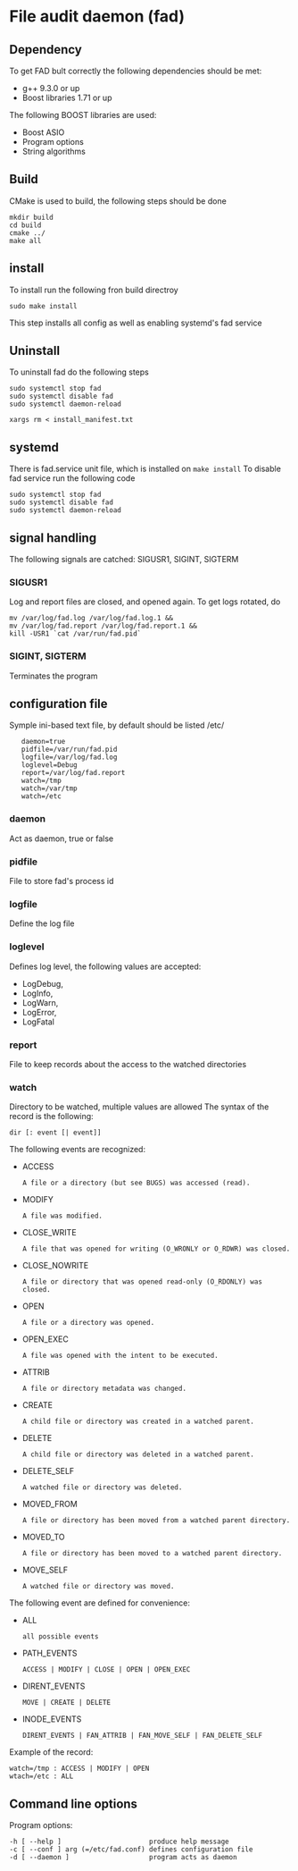 # File audit daemon (fad)

## Dependency
To get FAD bult correctly the following dependencies should be met:
* g++ 9.3.0 or up
* Boost libraries 1.71 or up

The following BOOST libraries are used:
* Boost ASIO
* Program options
* String algorithms

## Build
CMake is used to build, the following steps should be done

    mkdir build
    cd build
    cmake ../
    make all

## install
To install run the following fron build directroy

    sudo make install

This step installs all config as well as enabling systemd's fad service


## Uninstall
To uninstall fad do the following steps

    sudo systemctl stop fad
    sudo systemctl disable fad
    sudo systemctl daemon-reload

    xargs rm < install_manifest.txt

## systemd
There is fad.service unit file, which is installed on `make install` To disable fad service run the following code

    sudo systemctl stop fad
    sudo systemctl disable fad
    sudo systemctl daemon-reload


## signal handling
The following signals are catched: SIGUSR1, SIGINT, SIGTERM

### SIGUSR1
Log and report files are closed, and opened again. To get logs rotated, do

    mv /var/log/fad.log /var/log/fad.log.1 && 
    mv /var/log/fad.report /var/log/fad.report.1 &&
    kill -USR1 `cat /var/run/fad.pid`


### SIGINT, SIGTERM
Terminates the program

## configuration file
Symple ini-based text file, by default should be listed /etc/

       daemon=true
       pidfile=/var/run/fad.pid
       logfile=/var/log/fad.log
       loglevel=Debug
       report=/var/log/fad.report
       watch=/tmp
       watch=/var/tmp
       watch=/etc

### daemon
Act as daemon, true or false

### pidfile
File to store fad's process id

### logfile
Define the log file

### loglevel
Defines log level, the following values are accepted:
* LogDebug,
* LogInfo,
* LogWarn,
* LogError,
* LogFatal

### report
File to keep records about the access to the watched directories

### watch
Directory to be watched, multiple values are allowed
The syntax of the record is the following:

    dir [: event [| event]]

The following events are recognized:

* ACCESS

      A file or a directory (but see BUGS) was accessed (read).
* MODIFY

      A file was modified.
* CLOSE_WRITE

      A file that was opened for writing (O_WRONLY or O_RDWR) was closed.
* CLOSE_NOWRITE

      A file or directory that was opened read-only (O_RDONLY) was closed.
* OPEN

      A file or a directory was opened.
* OPEN_EXEC

      A file was opened with the intent to be executed.
* ATTRIB

      A file or directory metadata was changed.
* CREATE

      A child file or directory was created in a watched parent.
* DELETE

      A child file or directory was deleted in a watched parent.
* DELETE_SELF

      A watched file or directory was deleted.
* MOVED_FROM

      A file or directory has been moved from a watched parent directory.
* MOVED_TO

      A file or directory has been moved to a watched parent directory.
* MOVE_SELF

      A watched file or directory was moved.

The following event are defined for convenience:

* ALL

      all possible events
* PATH_EVENTS

      ACCESS | MODIFY | CLOSE | OPEN | OPEN_EXEC
* DIRENT_EVENTS

      MOVE | CREATE | DELETE
* INODE_EVENTS

      DIRENT_EVENTS | FAN_ATTRIB | FAN_MOVE_SELF | FAN_DELETE_SELF

Example of the record:

    watch=/tmp : ACCESS | MODIFY | OPEN
    wtach=/etc : ALL


## Command line options
Program options:

    -h [ --help ]                      produce help message
    -c [ --conf ] arg (=/etc/fad.conf) defines configuration file
    -d [ --daemon ]                    program acts as daemon
    
